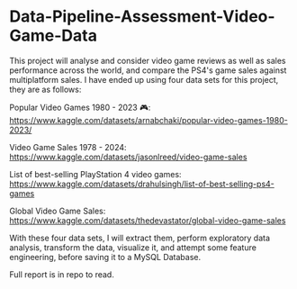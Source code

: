 # Data-Pipeline-Assessment-Video-Game-Data
This project will analyse and consider video game reviews as well as sales performance across the world, and compare the PS4's game sales against multiplatform sales. I have ended up using four data sets for this project, they are as follows:

Popular Video Games 1980 - 2023 🎮: https://www.kaggle.com/datasets/arnabchaki/popular-video-games-1980-2023/

Video Game Sales 1978 - 2024: https://www.kaggle.com/datasets/jasonlreed/video-game-sales

List of best-selling PlayStation 4 video games: https://www.kaggle.com/datasets/drahulsingh/list-of-best-selling-ps4-games

Global Video Game Sales: https://www.kaggle.com/datasets/thedevastator/global-video-game-sales

With these four data sets, I will extract them, perform exploratory data analysis, transform the data, visualize it, and attempt some feature engineering, before saving it to a MySQL Database.

Full report is in repo to read.
